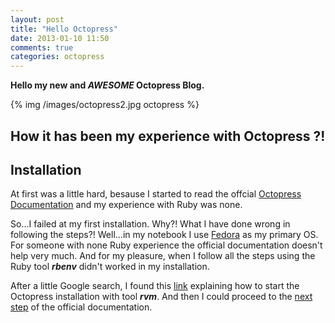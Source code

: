 ```yaml
---
layout: post
title: "Hello Octopress"
date: 2013-01-10 11:50
comments: true
categories: octopress
---
```


**Hello my new and _AWESOME_ Octopress Blog.**

{% img /images/octopress2.jpg octopress %}

<!-- more -->

## How it has been my experience with Octopress ?!

## Installation

At first was a little hard, besause I started to read the offcial [Octopress Documentation](http://octopress.org/docs/) and my experience with Ruby was none.

So...I failed at my first installation.
Why?! What I have done wrong in following the steps?!
Well...in my notebook I use [Fedora](https://fedoraproject.org/) as my primary OS. For someone with none Ruby experience the official documentation doesn't help very much. And for my pleasure, when I follow all the steps using the Ruby tool **_rbenv_** didn't worked in my installation.

After a little Google search, I found this [link](https://gist.github.com/1739538) explaining how to start the Octopress installation with tool **_rvm_**.
And then I could proceed to the [next step](http://octopress.org/docs/deploying/) of the official documentation.


